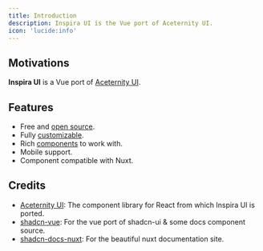 ```yaml
---
title: Introduction
description: Inspira UI is the Vue port of Aceternity UI.
icon: 'lucide:info'
---
```


## Motivations

**Inspira UI** is a Vue port of [Aceternity UI](http://ui.aceternity.com).

## Features

- Free and [open source](https://github.com/rahulv-official/inspira-ui).
- Fully [customizable](/api/configuration).
- Rich [components](/getting-started/writing/components) to work with.
- Mobile support.
- Component compatible with Nuxt.

## Credits

- [Aceternity UI](https://ui.aceternity.com/): The component library for React from which Inspira UI is ported.
- [shadcn-vue](https://www.shadcn-vue.com/): For the vue port of shadcn-ui & some docs component source.
- [shadcn-docs-nuxt](https://github.com/ZTL-UwU/shadcn-docs-nuxt): For the beautiful nuxt documentation site.

